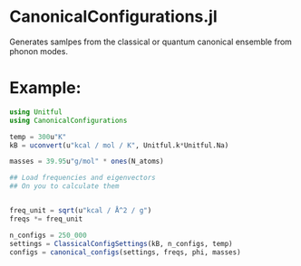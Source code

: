 # CanonicalConfigurations.jl
 Generates samlpes from the classical or quantum canonical ensemble from phonon modes.


# Example:

```julia
using Unitful
using CanonicalConfigurations

temp = 300u"K"
kB = uconvert(u"kcal / mol / K", Unitful.k*Unitful.Na)

masses = 39.95u"g/mol" * ones(N_atoms)

## Load frequencies and eigenvectors
## On you to calculate them


freq_unit = sqrt(u"kcal / Å^2 / g")
freqs *= freq_unit

n_configs = 250_000
settings = ClassicalConfigSettings(kB, n_configs, temp)
configs = canonical_configs(settings, freqs, phi, masses)
```

